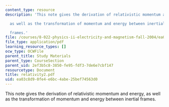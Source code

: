 ```yaml
---
content_type: resource
description: 'This note gives the derivation of relativistic momentum and energy,

  as well as the transformation of momentum and energy between inertial

  frames.'
file: /courses/8-022-physics-ii-electricity-and-magnetism-fall-2004/ea03c8d90fe4e6bc4abe25bef74563d0_relativity2.pdf
file_type: application/pdf
learning_resource_types: []
ocw_type: OCWFile
parent_title: Study Materials
parent_type: CourseSection
parent_uid: 2ef3b5c8-3850-fe95-fdf3-7de6e7cbf147
resourcetype: Document
title: relativity2.pdf
uid: ea03c8d9-0fe4-e6bc-4abe-25bef74563d0
---
```

This note gives the derivation of relativistic momentum and energy,
as well as the transformation of momentum and energy between inertial
frames.

